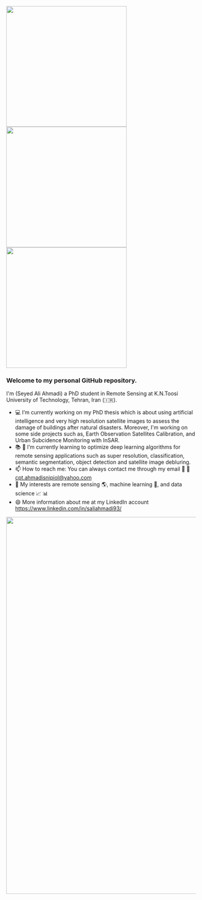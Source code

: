 <img src="https://user-images.githubusercontent.com/53389122/124669529-c763d980-dec7-11eb-824f-e6f0e1622b62.png" height="320" /> <img src="https://user-images.githubusercontent.com/53389122/124669613-ef533d00-dec7-11eb-8bc0-ba3b09057bb2.png" height="320" /> <img src="https://user-images.githubusercontent.com/53389122/124669571-dcd90380-dec7-11eb-9d16-7377d7c68923.png" height="320" />

### Welcome to my personal GitHub repository.

I'm (Seyed Ali Ahmadi) a PhD student in Remote Sensing at K.N.Toosi University of Technology, Tehran, Iran (:iran:).

- :computer: I’m currently working on my PhD thesis which is about using artificial intelligence and very high resolution satellite images to assess the damage of buildings after natural disasters. Moreover, I'm working on some side projects such as, Earth Observation Satellites Calibration, and Urban Subcidence Monitoring with InSAR.
- :books: 🌱 I’m currently learning to optimize deep learning algorithms for remote sensing applications such as super resolution, classification, semantic segmentation, object detection and satellite image debluring.
- 📫 How to reach me: You can always contact me through my email :email: :postbox: cpt.ahmadisnipiol@yahoo.com
- :blue_heart: My interests are remote sensing :earth_americas:, machine learning :game_die:, and data science :chart_with_upwards_trend: :bar_chart:
- 😄 More information about me at my LinkedIn account https://www.linkedin.com/in/saliahmadi93/


<img src="https://user-images.githubusercontent.com/53389122/124669148-29700f00-dec7-11eb-9098-9862627e1f99.png" width="1000"/>





<!--
**Seyed-Ali-Ahmadi/Seyed-Ali-Ahmadi** is a ✨ _special_ ✨ repository because its `README.md` (this file) appears on your GitHub profile.

Here are some ideas to get you started:

- 🔭 I’m currently working on ...
- 🌱 I’m currently learning ...
- 👯 I’m looking to collaborate on ...
- 🤔 I’m looking for help with ...
- 💬 Ask me about ...
- 📫 How to reach me: ...
- 😄 Pronouns: ...
- ⚡ Fun fact: ...
-->
